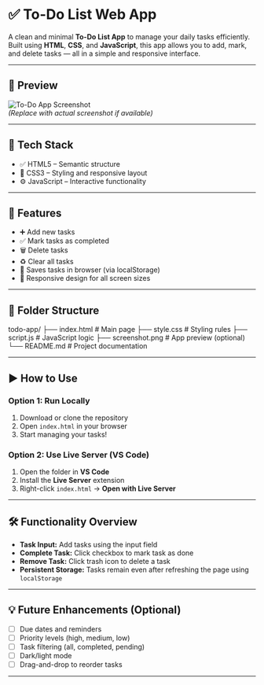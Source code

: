 # ✅ To-Do List Web App

A clean and minimal **To-Do List App** to manage your daily tasks efficiently. Built using **HTML**, **CSS**, and **JavaScript**, this app allows you to add, mark, and delete tasks — all in a simple and responsive interface.

---

## 📸 Preview

![To-Do App Screenshot](./screenshot.png)  
*(Replace with actual screenshot if available)*

---

## 🧰 Tech Stack

- ✅ HTML5 – Semantic structure
- 🎨 CSS3 – Styling and responsive layout
- ⚙️ JavaScript – Interactive functionality

---

## 🚀 Features

- ➕ Add new tasks  
- ✅ Mark tasks as completed  
- 🗑️ Delete tasks  
- ♻️ Clear all tasks  
- 💾 Saves tasks in browser (via localStorage)  
- 📱 Responsive design for all screen sizes

---

## 📁 Folder Structure

todo-app/
├── index.html # Main page
├── style.css # Styling rules
├── script.js # JavaScript logic
├── screenshot.png # App preview (optional)
└── README.md # Project documentation


---

## ▶️ How to Use

### Option 1: Run Locally

1. Download or clone the repository  
2. Open `index.html` in your browser  
3. Start managing your tasks!

### Option 2: Use Live Server (VS Code)

1. Open the folder in **VS Code**  
2. Install the **Live Server** extension  
3. Right-click `index.html` → **Open with Live Server**

---

## 🛠️ Functionality Overview

- **Task Input:** Add tasks using the input field  
- **Complete Task:** Click checkbox to mark task as done  
- **Remove Task:** Click trash icon to delete a task  
- **Persistent Storage:** Tasks remain even after refreshing the page using `localStorage`

---

## 💡 Future Enhancements (Optional)

- [ ] Due dates and reminders  
- [ ] Priority levels (high, medium, low)  
- [ ] Task filtering (all, completed, pending)  
- [ ] Dark/light mode  
- [ ] Drag-and-drop to reorder tasks  

---


